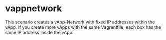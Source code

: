 # vappnetwork
This scenario creates a vApp-Network with fixed IP addresses within the vApp.
If you create more vApps with the same Vagrantfile, each box has the same IP address inside the vApp.
